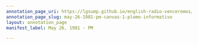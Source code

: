 ```yaml
---
annotation_page_uri: https://lgsump.github.io/english-radio-venceremos/annotations/may-26-1981-pm-canvas-1-plomo-informativo.json
annotation_page_slug: may-26-1981-pm-canvas-1-plomo-informativo
layout: annotation_page
manifest_label: May 26, 1981 - PM

---
```

